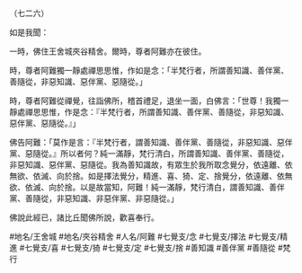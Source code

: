 （七二六）

如是我聞：

一時，佛住王舍城夾谷精舍。爾時，尊者阿難亦在彼住。

時，尊者阿難獨一靜處禪思思惟，作如是念：「半梵行者，所謂善知識、善伴黨、善隨從，非惡知識、惡伴黨、惡隨從。」

時，尊者阿難從禪覺，往詣佛所，稽首禮足，退坐一面，白佛言：「世尊！我獨一靜處禪思思惟，作是念：『半梵行者，所謂善知識、善伴黨、善隨從，非惡知識、惡伴黨、惡隨從。』」

佛告阿難：「莫作是言：『半梵行者，謂善知識、善伴黨、善隨從，非惡知識、惡伴黨、惡隨從。』所以者何？純一滿靜，梵行清白，所謂善知識、善伴黨、善隨從，非惡知識、惡伴黨、惡隨從。我為善知識故，有眾生於我所取念覺分，依遠離、依無欲、依滅、向於捨。如是擇法覺分，精進、喜、猗、定、捨覺分，依遠離、依無欲、依滅、向於捨。以是故當知，阿難！純一滿靜，梵行清白，謂善知識、善伴黨、善隨從，非惡知識、非惡伴黨、非惡隨從。」

佛說此經已，諸比丘聞佛所說，歡喜奉行。

#地名/王舍城
#地名/夾谷精舍
#人名/阿難
#七覺支/念
#七覺支/擇法
#七覺支/精進
#七覺支/喜
#七覺支/猗
#七覺支/定
#七覺支/捨
#善知識
#善伴黨
#善隨從
#梵行
